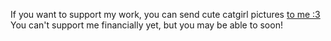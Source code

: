 If you want to support my work, you can send <cp>cute catgirl pictures [<cp>to me :3</cp>](https://rooot.gay)</cp>
You can't support me financially yet, but you may be able to soon!
